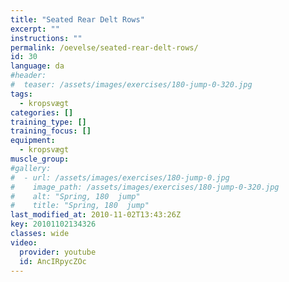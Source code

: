 ```yaml
---
title: "Seated Rear Delt Rows"
excerpt: ""
instructions: ""
permalink: /oevelse/seated-rear-delt-rows/
id: 30
language: da
#header:
#  teaser: /assets/images/exercises/180-jump-0-320.jpg
tags:
  - kropsvægt
categories: []
training_type: [] 
training_focus: []
equipment:
  - kropsvægt
muscle_group:
#gallery:
#  - url: /assets/images/exercises/180-jump-0.jpg
#    image_path: /assets/images/exercises/180-jump-0-320.jpg
#    alt: "Spring, 180  jump"
#    title: "Spring, 180  jump"
last_modified_at: 2010-11-02T13:43:26Z
key: 20101102134326
classes: wide
video:
  provider: youtube
  id: AncIRpycZOc
---
```

